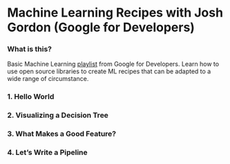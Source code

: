 # Machine Learning Recipes with Josh Gordon (Google for Developers)

### What is this?

Basic Machine Learning [playlist](https://www.youtube.com/playlist?list=PLOU2XLYxmsIIuiBfYad6rFYQU_jL2ryal) from Google for Developers.
Learn how to use open source libraries to create ML recipes that can be adapted to a wide range of circumstance.

### 1. Hello World

### 2. Visualizing a Decision Tree

### 3. What Makes a Good Feature?

### 4. Let’s Write a Pipeline